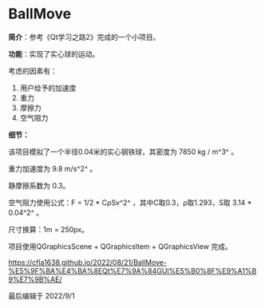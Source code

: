 # BallMove

**简介**：参考《Qt学习之路2》完成的一个小项目。

**功能**：实现了实心球的运动。

考虑的因素有：

1. 用户给予的加速度
2. 重力
3. 摩擦力
4. 空气阻力

**细节：**

该项目模拟了一个半径0.04米的实心钢铁球，其密度为 7850 kg / m^3^ 。

重力加速度为 9.8 m/s^2^ 。 

静摩擦系数为 0.3。

空气阻力使用公式：F = 1/2 * CρSv^2^ ，其中C取0.3，ρ取1.293，S取 3.14 * 0.04^2^ 。

尺寸换算：1m = 250px。



项目使用QGraphicsScene + QGraphicsItem + QGraphicsView 完成。

https://cfla1638.github.io/2022/08/21/BallMove-%E5%9F%BA%E4%BA%8EQt%E7%9A%84GUI%E5%B0%8F%E9%A1%B9%E7%9B%AE/

最后编辑于 2022/9/1
